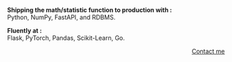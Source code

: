 <p align="Left">
 <b>Shipping the math/statistic function to production with :</b><br>
 Python, NumPy, FastAPI, and RDBMS.
</p>

<p align="Left">
 <b>Fluently at :</b><br>
 Flask, PyTorch, Pandas, Scikit-Learn, Go.
</p>

<p align="right">
 <a href="https://t.me/rakhid16" target="blank">Contact me</a>
</p>
